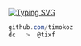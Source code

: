 [![Typing SVG](https://readme-typing-svg.herokuapp.com?font=Roboto+Mono&lines=@timokoz)](https://git.io/typing-svg)
```csharp
github.com/timokoz
dc   >  @tixf
```
